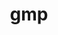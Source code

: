 ---
title: "gmp"
layout: cache
categories: [package, v0.18.1]
meta: {"versions": ["6.2.1"], "compilers": ["gcc@=7.3.1", "gcc@=7.5.0"], "oss": ["amzn2", "ubuntu18.04"], "platforms": ["linux"], "targets": ["aarch64", "graviton2", "x86_64", "x86_64_v3", "x86_64_v4"], "stacks": ["aws-ahug", "aws-ahug-aarch64", "aws-isc", "aws-isc-aarch64", "e4s", "radiuss", "root", "tutorial"], "num_specs": 5, "num_specs_by_stack": {"aws-isc": 2, "aws-ahug": 2, "root": 5, "aws-isc-aarch64": 2, "aws-ahug-aarch64": 2, "e4s": 1, "tutorial": 1, "radiuss": 1}}
spec_details: [{"hash": "ckwhvvcfwkl3fudir5g7jthlcrypxned", "compiler": "gcc@=7.3.1", "versions": ["6.2.1"], "os": "amzn2", "platform": "linux", "target": "x86_64_v4", "variants": ["libs=shared,static"], "stacks": ["aws-isc", "aws-ahug", "root"], "size": "-", "tarball": "https://binaries.spack.io/releases/v0.18.1/build_cache/linux-amzn2-x86_64_v4/gcc-7.3.1/gmp-6.2.1/linux-amzn2-x86_64_v4-gcc-7.3.1-gmp-6.2.1-ckwhvvcfwkl3fudir5g7jthlcrypxned.spack"}, {"hash": "fddhxi766yt7fcupeetfllgu42apsbzq", "compiler": "gcc@=7.3.1", "versions": ["6.2.1"], "os": "amzn2", "platform": "linux", "target": "aarch64", "variants": ["libs=shared,static"], "stacks": ["aws-isc-aarch64", "aws-ahug-aarch64", "root"], "size": "-", "tarball": "https://binaries.spack.io/releases/v0.18.1/build_cache/linux-amzn2-aarch64/gcc-7.3.1/gmp-6.2.1/linux-amzn2-aarch64-gcc-7.3.1-gmp-6.2.1-fddhxi766yt7fcupeetfllgu42apsbzq.spack"}, {"hash": "urtdaziugzgyydq5c3g5uhkvljlos3to", "compiler": "gcc@=7.3.1", "versions": ["6.2.1"], "os": "amzn2", "platform": "linux", "target": "x86_64_v3", "variants": ["libs=shared,static"], "stacks": ["aws-isc", "aws-ahug", "root"], "size": "-", "tarball": "https://binaries.spack.io/releases/v0.18.1/build_cache/linux-amzn2-x86_64_v3/gcc-7.3.1/gmp-6.2.1/linux-amzn2-x86_64_v3-gcc-7.3.1-gmp-6.2.1-urtdaziugzgyydq5c3g5uhkvljlos3to.spack"}, {"hash": "s5b7df4hhqp56p3p6jqk6uwe3lgfuwed", "compiler": "gcc@=7.3.1", "versions": ["6.2.1"], "os": "amzn2", "platform": "linux", "target": "graviton2", "variants": ["libs=shared,static"], "stacks": ["aws-isc-aarch64", "aws-ahug-aarch64", "root"], "size": "-", "tarball": "https://binaries.spack.io/releases/v0.18.1/build_cache/linux-amzn2-graviton2/gcc-7.3.1/gmp-6.2.1/linux-amzn2-graviton2-gcc-7.3.1-gmp-6.2.1-s5b7df4hhqp56p3p6jqk6uwe3lgfuwed.spack"}, {"hash": "lf7yoxuyeqnnrkialyjgl5g6jgfk3i6y", "compiler": "gcc@=7.5.0", "versions": ["6.2.1"], "os": "ubuntu18.04", "platform": "linux", "target": "x86_64", "variants": ["libs=shared,static"], "stacks": ["e4s", "tutorial", "root", "radiuss"], "size": "-", "tarball": "https://binaries.spack.io/releases/v0.18.1/build_cache/linux-ubuntu18.04-x86_64/gcc-7.5.0/gmp-6.2.1/linux-ubuntu18.04-x86_64-gcc-7.5.0-gmp-6.2.1-lf7yoxuyeqnnrkialyjgl5g6jgfk3i6y.spack"}]
---